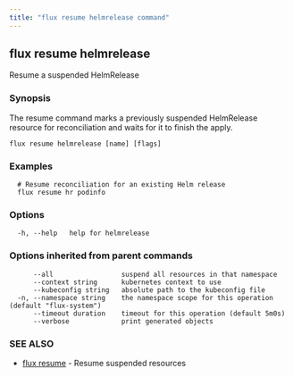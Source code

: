 ```yaml
---
title: "flux resume helmrelease command"
---
```

## flux resume helmrelease

Resume a suspended HelmRelease

### Synopsis

The resume command marks a previously suspended HelmRelease resource for reconciliation and waits for it to
finish the apply.

```
flux resume helmrelease [name] [flags]
```

### Examples

```
  # Resume reconciliation for an existing Helm release
  flux resume hr podinfo
```

### Options

```
  -h, --help   help for helmrelease
```

### Options inherited from parent commands

```
      --all                 suspend all resources in that namespace
      --context string      kubernetes context to use
      --kubeconfig string   absolute path to the kubeconfig file
  -n, --namespace string    the namespace scope for this operation (default "flux-system")
      --timeout duration    timeout for this operation (default 5m0s)
      --verbose             print generated objects
```

### SEE ALSO

* [flux resume](../flux_resume/)	 - Resume suspended resources

